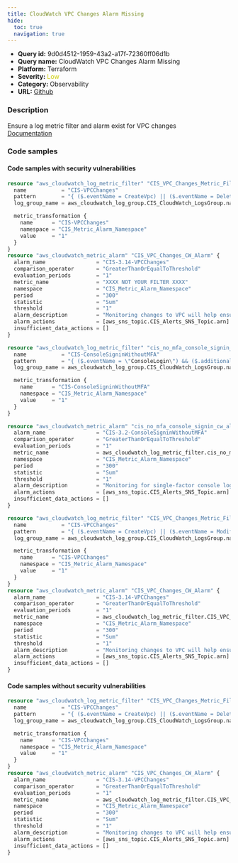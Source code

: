 ```yaml
---
title: CloudWatch VPC Changes Alarm Missing
hide:
  toc: true
  navigation: true
---
```


<style>
  .highlight .hll {
    background-color: #ff171742;
  }
  .md-content {
    max-width: 1100px;
    margin: 0 auto;
  }
</style>

-   **Query id:** 9d0d4512-1959-43a2-a17f-72360ff06d1b
-   **Query name:** CloudWatch VPC Changes Alarm Missing
-   **Platform:** Terraform
-   **Severity:** <span style="color:#CC0">Low</span>
-   **Category:** Observability
-   **URL:** [Github](https://github.com/Checkmarx/kics/tree/master/assets/queries/terraform/aws/cloudwatch_vpc_changes_alarm_missing)

### Description
Ensure a log metric filter and alarm exist for VPC changes<br>
[Documentation](https://registry.terraform.io/providers/hashicorp/aws/latest/docs/resources/cloudwatch_log_metric_filter#pattern)

### Code samples
#### Code samples with security vulnerabilities
```tf title="Positive test num. 1 - tf file" hl_lines="1"
resource "aws_cloudwatch_log_metric_filter" "CIS_VPC_Changes_Metric_Filter" {
  name           = "CIS-VPCChanges"
  pattern        = "{ ($.eventName = CreateVpc) || ($.eventName = DeleteVpc) || ($.eventName = ModifyVpcAttribute) || ($.eventName = AcceptVpcPeeringConnection) || ($.eventName = CreateVpcPeeringConnection) || ($.eventName = DeleteVpcPeeringConnection) || ($.eventName = RejectVpcPeeringConnection) || ($.eventName = AttachClassicLinkVpc) || ($.eventName = DetachClassicLinkVpc) || ($.eventName = DisableVpcClassicLink) || ($.eventName = EnableVpcClassicLink) }"
  log_group_name = aws_cloudwatch_log_group.CIS_CloudWatch_LogsGroup.name

  metric_transformation {
    name      = "CIS-VPCChanges"
    namespace = "CIS_Metric_Alarm_Namespace"
    value     = "1"
  }
}
resource "aws_cloudwatch_metric_alarm" "CIS_VPC_Changes_CW_Alarm" {
  alarm_name                = "CIS-3.14-VPCChanges"
  comparison_operator       = "GreaterThanOrEqualToThreshold"
  evaluation_periods        = "1"
  metric_name               = "XXXX NOT YOUR FILTER XXXX"
  namespace                 = "CIS_Metric_Alarm_Namespace"
  period                    = "300"
  statistic                 = "Sum"
  threshold                 = "1"
  alarm_description         = "Monitoring changes to VPC will help ensure that all VPC traffic flows through an expected path."
  alarm_actions             = [aws_sns_topic.CIS_Alerts_SNS_Topic.arn]
  insufficient_data_actions = []
}

```
```tf title="Positive test num. 2 - tf file" hl_lines="1"
resource "aws_cloudwatch_log_metric_filter" "cis_no_mfa_console_signin_metric_filter" {
  name           = "CIS-ConsoleSigninWithoutMFA"
  pattern        = "{ ($.eventName = \"ConsoleLogin\") && ($.additionalEventData.MFAUsed != \"Yes\") }"
  log_group_name = aws_cloudwatch_log_group.CIS_CloudWatch_LogsGroup.name

  metric_transformation {
    name      = "CIS-ConsoleSigninWithoutMFA"
    namespace = "CIS_Metric_Alarm_Namespace"
    value     = "1"
  }
}

resource "aws_cloudwatch_metric_alarm" "cis_no_mfa_console_signin_cw_alarm" {
  alarm_name                = "CIS-3.2-ConsoleSigninWithoutMFA"
  comparison_operator       = "GreaterThanOrEqualToThreshold"
  evaluation_periods        = "1"
  metric_name               = aws_cloudwatch_log_metric_filter.cis_no_mfa_console_signin_metric_filter.id
  namespace                 = "CIS_Metric_Alarm_Namespace"
  period                    = "300"
  statistic                 = "Sum"
  threshold                 = "1"
  alarm_description         = "Monitoring for single-factor console logins will increase visibility into accounts that are not protected by MFA."
  alarm_actions             = [aws_sns_topic.CIS_Alerts_SNS_Topic.arn]
  insufficient_data_actions = []
}

```
```tf title="Positive test num. 3 - tf file" hl_lines="1"
resource "aws_cloudwatch_log_metric_filter" "CIS_VPC_Changes_Metric_Filter" {
  name           = "CIS-VPCChanges"
  pattern        = "{ ($.eventName = CreateVpc) || ($.eventName = ModifyVpcAttribute) || ($.eventName = AcceptVpcPeeringConnection) || ($.eventName = CreateVpcPeeringConnection) || ($.eventName = DeleteVpcPeeringConnection) || ($.eventName = RejectVpcPeeringConnection) || ($.eventName = AttachClassicLinkVpc) || ($.eventName = DetachClassicLinkVpc) || ($.eventName = EnableVpcClassicLink) }"
  log_group_name = aws_cloudwatch_log_group.CIS_CloudWatch_LogsGroup.name

  metric_transformation {
    name      = "CIS-VPCChanges"
    namespace = "CIS_Metric_Alarm_Namespace"
    value     = "1"
  }
}
resource "aws_cloudwatch_metric_alarm" "CIS_VPC_Changes_CW_Alarm" {
  alarm_name                = "CIS-3.14-VPCChanges"
  comparison_operator       = "GreaterThanOrEqualToThreshold"
  evaluation_periods        = "1"
  metric_name               = aws_cloudwatch_log_metric_filter.CIS_VPC_Changes_Metric_Filter.id
  namespace                 = "CIS_Metric_Alarm_Namespace"
  period                    = "300"
  statistic                 = "Sum"
  threshold                 = "1"
  alarm_description         = "Monitoring changes to VPC will help ensure that all VPC traffic flows through an expected path."
  alarm_actions             = [aws_sns_topic.CIS_Alerts_SNS_Topic.arn]
  insufficient_data_actions = []
}

```


#### Code samples without security vulnerabilities
```tf title="Negative test num. 1 - tf file"
resource "aws_cloudwatch_log_metric_filter" "CIS_VPC_Changes_Metric_Filter" {
  name           = "CIS-VPCChanges"
  pattern        = "{ ($.eventName = CreateVpc) || ($.eventName = DeleteVpc) || ($.eventName = ModifyVpcAttribute) || ($.eventName = AcceptVpcPeeringConnection) || ($.eventName = CreateVpcPeeringConnection) || ($.eventName = DeleteVpcPeeringConnection) || ($.eventName = RejectVpcPeeringConnection) || ($.eventName = AttachClassicLinkVpc) || ($.eventName = DetachClassicLinkVpc) || ($.eventName = DisableVpcClassicLink) || ($.eventName = EnableVpcClassicLink) }"
  log_group_name = aws_cloudwatch_log_group.CIS_CloudWatch_LogsGroup.name

  metric_transformation {
    name      = "CIS-VPCChanges"
    namespace = "CIS_Metric_Alarm_Namespace"
    value     = "1"
  }
}
resource "aws_cloudwatch_metric_alarm" "CIS_VPC_Changes_CW_Alarm" {
  alarm_name                = "CIS-3.14-VPCChanges"
  comparison_operator       = "GreaterThanOrEqualToThreshold"
  evaluation_periods        = "1"
  metric_name               = aws_cloudwatch_log_metric_filter.CIS_VPC_Changes_Metric_Filter.id
  namespace                 = "CIS_Metric_Alarm_Namespace"
  period                    = "300"
  statistic                 = "Sum"
  threshold                 = "1"
  alarm_description         = "Monitoring changes to VPC will help ensure that all VPC traffic flows through an expected path."
  alarm_actions             = [aws_sns_topic.CIS_Alerts_SNS_Topic.arn]
  insufficient_data_actions = []
}

```
